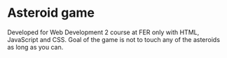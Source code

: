 # Asteroid game
Developed for Web Development 2 course at FER only with HTML, JavaScript and CSS.
Goal of the game is not to touch any of the asteroids as long as you can.
